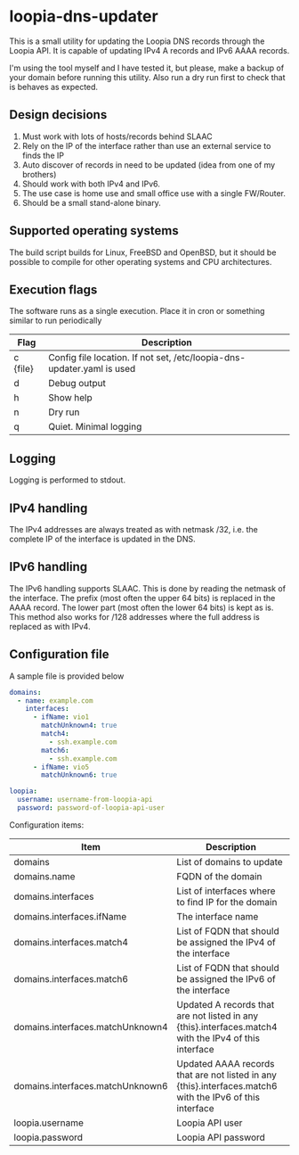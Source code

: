 # loopia-dns-updater

This is a small utility for updating the Loopia DNS records through
the Loopia API. It is capable of updating IPv4 A records and IPv6
AAAA records.

I'm using the tool myself and I have tested it, but please, make a backup of your
domain before running this utility. Also run a dry run first to check
that is behaves as expected.

## Design decisions

1. Must work with lots of hosts/records behind SLAAC
2. Rely on the IP of the interface rather than use an
   external service to finds the IP
3. Auto discover of records in need to be updated
   (idea from one of my brothers)
4. Should work with both IPv4 and IPv6.
5. The use case is home use and small office use with a single FW/Router.
6. Should be a small stand-alone binary.

## Supported operating systems

The build script builds for Linux, FreeBSD and OpenBSD, but it should be
possible to compile for other operating systems and CPU architectures.

## Execution flags

The software runs as a single execution. Place it in cron or something similar
to run periodically

| Flag     | Description                                                            |
|----------|------------------------------------------------------------------------|
| c {file} | Config file location. If not set, /etc/loopia-dns-updater.yaml is used |
| d        | Debug output                                                           |
| h        | Show help                                                              |
| n        | Dry run                                                                |
| q        | Quiet. Minimal logging                                                 |

## Logging

Logging is performed to stdout.

## IPv4 handling

The IPv4 addresses are always treated as with netmask /32, i.e.
the complete IP of the interface is updated in the DNS.

## IPv6 handling

The IPv6 handling supports SLAAC. This is done by reading the netmask of
the interface. The prefix (most often the upper 64 bits) is replaced
in the AAAA record. The lower part (most often the lower 64 bits) is kept
as is. This method also works for /128 addresses where the full address
is replaced as with IPv4.

## Configuration file

A sample file is provided below

```yaml
domains:
  - name: example.com
    interfaces:
      - ifName: vio1
        matchUnknown4: true
        match4:
          - ssh.example.com
        match6:
          - ssh.example.com
      - ifName: vio5
        matchUnknown6: true

loopia:
  username: username-from-loopia-api
  password: password-of-loopia-api-user
```

Configuration items:

| Item                             | Description                                                                                              |
|----------------------------------|----------------------------------------------------------------------------------------------------------|
| domains                          | List of domains to update                                                                                |
| domains.name                     | FQDN of the domain                                                                                       |
| domains.interfaces               | List of interfaces where to find IP for the domain                                                       |
| domains.interfaces.ifName        | The interface name                                                                                       |
| domains.interfaces.match4        | List of FQDN that should be assigned the IPv4 of the interface                                           |
| domains.interfaces.match6        | List of FQDN that should be assigned the IPv6 of the interface                                           |
| domains.interfaces.matchUnknown4 | Updated A records that are not listed in any {this}.interfaces.match4 with the IPv4 of this interface    |
| domains.interfaces.matchUnknown6 | Updated AAAA records that are not listed in any {this}.interfaces.match6 with the IPv6 of this interface |
| loopia.username                  | Loopia API user                                                                                          |
| loopia.password                  | Loopia API password                                                                                      |
